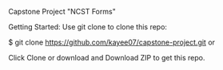 Capstone Project "NCST Forms"

Getting Started:
Use git clone to clone this repo:

$ git clone https://github.com/kayee07/capstone-project.git
or

Click Clone or download and Download ZIP to get this repo.
